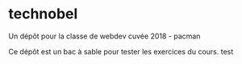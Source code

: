 # technobel
Un dépôt pour la classe de webdev
cuvée 2018 - pacman

Ce dépôt est un bac à sable pour tester les exercices du cours.
test 
